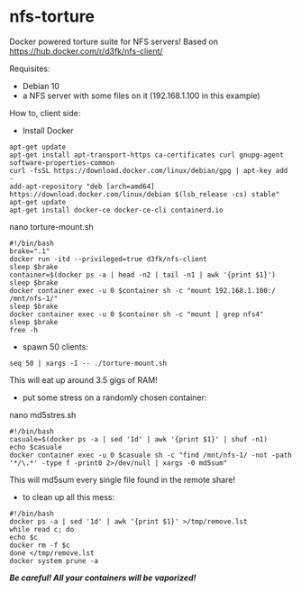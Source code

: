 # nfs-torture
Docker powered torture suite for NFS servers!
Based on https://hub.docker.com/r/d3fk/nfs-client/

Requisites:
- Debian 10
- a NFS server with some files on it (192.168.1.100 in this example)

How to, client side:
- Install Docker

```
apt-get update
apt-get install apt-transport-https ca-certificates curl gnupg-agent software-properties-common
curl -fsSL https://download.docker.com/linux/debian/gpg | apt-key add -
add-apt-repository "deb [arch=amd64] https://download.docker.com/linux/debian $(lsb_release -cs) stable"
apt-get update
apt-get install docker-ce docker-ce-cli containerd.io
```

nano torture-mount.sh

```
#!/bin/bash
brake=".1"
docker run -itd --privileged=true d3fk/nfs-client
sleep $brake
container=$(docker ps -a | head -n2 | tail -n1 | awk '{print $1}')
sleep $brake
docker container exec -u 0 $container sh -c "mount 192.168.1.100:/ /mnt/nfs-1/"
sleep $brake
docker container exec -u 0 $container sh -c "mount | grep nfs4"
sleep $brake
free -h
```

- spawn 50 clients:

```
seq 50 | xargs -I -- ./torture-mount.sh
```

This will eat up around 3.5 gigs of RAM!

- put some stress on a randomly chosen container:

nano md5stres.sh

```
#!/bin/bash
casuale=$(docker ps -a | sed '1d' | awk '{print $1}' | shuf -n1)
echo $casuale
docker container exec -u 0 $casuale sh -c "find /mnt/nfs-1/ -not -path '*/\.*' -type f -print0 2>/dev/null | xargs -0 md5sum"
```

This will md5sum every single file found in the remote share!

- to clean up all this mess:

```
#!/bin/bash
docker ps -a | sed '1d' | awk '{print $1}' >/tmp/remove.lst
while read c; do
echo $c
docker rm -f $c
done </tmp/remove.lst
docker system prune -a
```

***Be careful! All your containers will be vaporized!***
